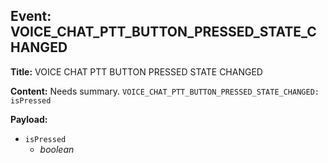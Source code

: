 ## Event: VOICE_CHAT_PTT_BUTTON_PRESSED_STATE_CHANGED

**Title:** VOICE CHAT PTT BUTTON PRESSED STATE CHANGED

**Content:**
Needs summary.
`VOICE_CHAT_PTT_BUTTON_PRESSED_STATE_CHANGED: isPressed`

**Payload:**
- `isPressed`
  - *boolean*